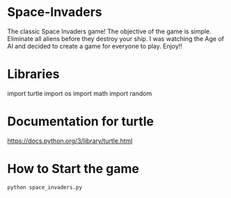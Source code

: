# Space-Invaders
The classic Space Invaders game! The objective of the game is simple. Eliminate all aliens before they destroy your ship. I was watching the Age of AI and decided to create a game for everyone to play. Enjoy!!

# Libraries
import turtle
import os
import math
import random

# Documentation for turtle 
https://docs.python.org/3/library/turtle.html

# How to Start the game
```
python space_invaders.py
```
